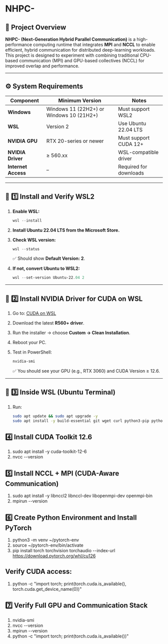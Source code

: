 # NHPC-

## 🧠 Project Overview
**NHPC- (Next-Generation Hybrid Parallel Communication)** is a high-performance computing runtime that integrates **MPI** and **NCCL** to enable efficient, hybrid communication for distributed deep-learning workloads.  
This project is designed to experiment with combining traditional CPU-based communication (MPI) and GPU-based collectives (NCCL) for improved overlap and performance.

---

## ⚙️ System Requirements

| Component       | Minimum Version             | Notes                       |
|-----------------|----------------------------|-----------------------------|
| **Windows**     | Windows 11 (22H2+) or Windows 10 (21H2+) | Must support WSL2 |
| **WSL**         | Version 2                  | Use Ubuntu 22.04 LTS        |
| **NVIDIA GPU**  | RTX 20-series or newer     | Must support CUDA 12+       |
| **NVIDIA Driver** | ≥ 560.xx                  | WSL-compatible driver       |
| **Internet Access** | –                       | Required for downloads      |

---

## 🧩 1️⃣ Install and Verify WSL2

1. **Enable WSL:**
    ```powershell
    wsl --install
    ```
2. **Install Ubuntu 22.04 LTS from the Microsoft Store.**

3. **Check WSL version:**
    ```powershell
    wsl --status
    ```
    ✅ Should show **Default Version: 2**.  

4. **If not, convert Ubuntu to WSL2:**
    ```powershell
    wsl --set-version Ubuntu-22.04 2
    ```

---

## 🧩 2️⃣ Install NVIDIA Driver for CUDA on WSL

1. Go to: [CUDA on WSL](https://developer.nvidia.com/cuda/wsl)  
2. Download the latest **R560+ driver**.  
3. Run the installer → choose **Custom → Clean Installation**.  
4. Reboot your PC.  

5. Test in PowerShell:
    ```powershell
    nvidia-smi
    ```
    ✅ You should see your GPU (e.g., RTX 3060) and CUDA Version ≥ 12.6.

---

## 🧰 3️⃣ Inside WSL (Ubuntu Terminal)

1. Run:
   ```bash
   sudo apt update && sudo apt upgrade -y
   sudo apt install -y build-essential git wget curl python3-pip python3-venv

## 4️⃣ Install CUDA Toolkit 12.6

1. sudo apt install -y cuda-toolkit-12-6
2.   nvcc --version

## 5️⃣ Install NCCL + MPI (CUDA-Aware Communication)

1. sudo apt install -y libnccl2 libnccl-dev libopenmpi-dev openmpi-bin
2. mpirun --version

## 6️⃣ Create Python Environment and Install PyTorch

1. python3 -m venv ~/pytorch-env
2. source ~/pytorch-env/bin/activate
3. pip install torch torchvision torchaudio --index-url https://download.pytorch.org/whl/cu126

## Verify CUDA access:
1. python -c "import torch; print(torch.cuda.is_available(), torch.cuda.get_device_name(0))"

## 7️⃣ Verify Full GPU and Communication Stack
1. nvidia-smi
2. nvcc --version
3. mpirun --version
4. python -c "import torch; print(torch.cuda.is_available())"



